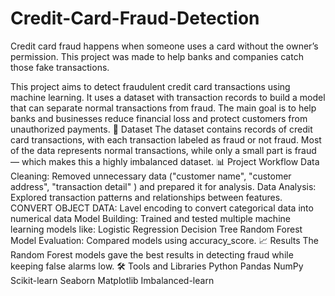 # Credit-Card-Fraud-Detection
Credit card fraud happens when someone uses a card without the owner’s permission. This project was made to help banks and companies catch those fake transactions.

This project aims to detect fraudulent credit card transactions using machine learning. It uses a dataset with transaction records to build a model that can separate normal transactions from fraud. The main goal is to help banks and businesses reduce financial loss and protect customers from unauthorized payments.
📌 Dataset
The dataset contains records of credit card transactions, with each transaction labeled as fraud or not fraud. Most of the data represents normal transactions, while only a small part is fraud — which makes this a highly imbalanced dataset.
📊 Project Workflow
Data Cleaning:
Removed unnecessary data ("customer name", "customer address", "transaction detail" ) and prepared it for analysis.
Data Analysis:
Explored transaction patterns and relationships between features.
CONVERT OBJECT DATA:
Lavel encoding to convert categorical data into numerical data
Model Building:
Trained and tested multiple machine learning models like:
Logistic Regression
Decision Tree
Random Forest
Model Evaluation:
Compared models using  accuracy_score.
📈 Results
The Random Forest models gave the best results in detecting fraud while keeping false alarms low.
🛠️ Tools and Libraries
Python
Pandas
NumPy
Scikit-learn
Seaborn
Matplotlib
Imbalanced-learn
